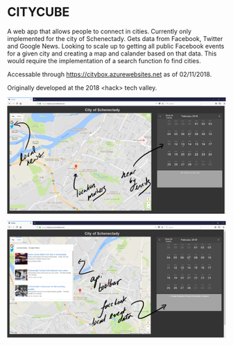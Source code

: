# CITYCUBE
A web app that allows people to connect in cities. Currently only implemented for the city of Schenectady. Gets data from Facebook, 
Twitter and Google News. Looking to scale up to getting all public Facebook events for a given city and creating a 
map and calander based on that data. This would require the implementation of a search function fo find cities.  

Accessable through https://citybox.azurewebsites.net as of 02/11/2018.

Originally developed at the 2018 \<hack\> tech valley. 

![Current Look](https://github.com/belsten/citycube/blob/map/generalfeatures.png)

![Scalable](https://github.com/belsten/citycube/blob/map/scalability.png)


